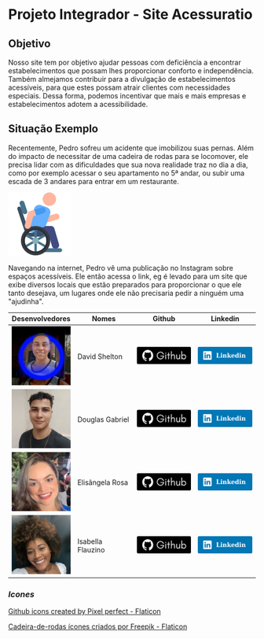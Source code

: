 # Projeto Integrador - Site Acessuratio


## Objetivo

Nosso site tem por objetivo ajudar pessoas com deficiência a encontrar estabelecimentos que possam lhes proporcionar conforto e independência. Também almejamos contribuir para a divulgação de estabelecimentos acessíveis, para que estes possam atrair clientes com necessidades especiais. Dessa forma, podemos incentivar que mais e mais empresas e estabelecimentos adotem a acessibilidade.

## Situação Exemplo

Recentemente, Pedro sofreu um acidente que imobilizou suas pernas. Além do impacto de necessitar de uma cadeira de rodas para se locomover, ele precisa lidar com as dificuldades que sua nova realidade traz no dia a dia, como por exemplo acessar o seu apartamento no 5ª andar, ou subir uma escada de 3 andares para entrar em um restaurante.

<img src="./assets/imgs/cadeira_de_rodas.png" alt="">


Navegando na internet, Pedro vê uma publicação no Instagram sobre espaços acessíveis. Ele então acessa o link, eg é levado para um site que exibe diversos locais que estão preparados para proporcionar o que ele tanto desejava, um lugares onde ele não precisaria pedir a ninguém uma "ajudinha".

|                                   Desenvolvedores                                    | Nomes             |                                                      Github                                                      |                                                                     Linkedin                                                                      |
| :----------------------------------------------------------------------------------: | ----------------- | :--------------------------------------------------------------------------------------------------------------: | :-----------------------------------------------------------------------------------------------------------------------------------------------: |
|  <img class="foto" src="./assets/imgs/foto_David.png" width="120px" height="120px">  | David Shelton     | <a href="https://github.com/DavidSheltonSF"><img src="./assets/imgs/github.png" width="114px" height="35px"></a> |           <a href="https://www.linkedin.com/in/davidsheltonsf/"><img src="./assets/imgs/linkedin.png" width="114px" height="35px"></a>            |
| <img class="foto" src="./assets/imgs/foto_Douglas.jpg" width="120px" height="120px"> | Douglas Gabriel   |    <a href="https://github.com/dg2003gh"><img src="./assets/imgs/github.png" width="114px" height="35px"></a>    |   <a href="https://www.linkedin.com/in/douglas-guimar%C3%A3es-691241263"><img src="./assets/imgs/linkedin.png" width="114px" height="35px"></a>   |
|  <img class="foto" src="./assets/imgs/foto_Elis.png" width="120px" height="120px">   | Elisângela Rosa   | <a href="https://github.com/ElisangelaRosa"><img src="./assets/imgs/github.png" width="114px" height="35px"></a> | <a href="https://www.linkedin.com/in/elis%C3%A2ngela-maria-rosa-da-silva/"><img src="./assets/imgs/linkedin.png" width="114px" height="35px"></a> |
|   <img class="foto" src="./assets/imgs/foto_Isa.jpg" width="120px" height="120px">   | Isabella Flauzino |  <a href="https://github.com/IsaFlauzin0"><img src="./assets/imgs/github.png" width="114px" height="35px"></a>   |          <a href="https://www.linkedin.com/in/isabellaflauzino/"><img src="./assets/imgs/linkedin.png" width="114px" height="35px"></a>           |


### _Icones_

<a href="https://www.flaticon.com/free-icons/github" title="github icons">Github icons created by Pixel perfect - Flaticon</a> 

<a href="https://www.flaticon.com/br/icones-gratis/cadeira-de-rodas" title="cadeira-de-rodas ícones">Cadeira-de-rodas ícones criados por Freepik - Flaticon</a>
